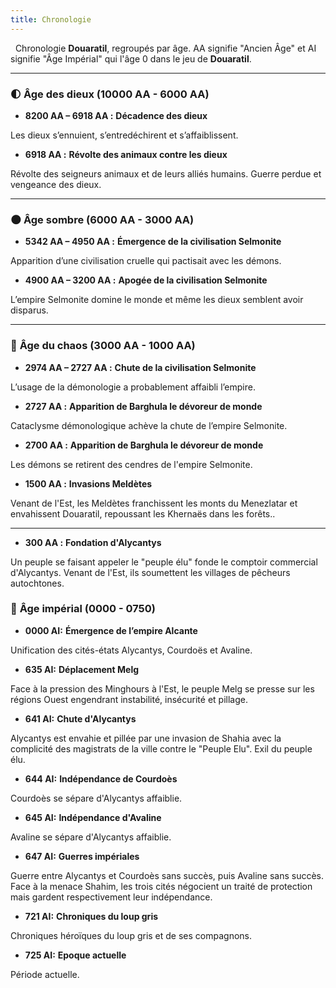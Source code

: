 ```yaml
---
title: Chronologie
---
```

&nbsp;
Chronologie **Douaratil**, regroupés par âge. AA signifie "Ancien Âge" et AI signifie "Âge Impérial" qui l'âge 0 dans le jeu de **Douaratil**.

---

### 🌓 **Âge des dieux (10000 AA - 6000 AA)**

* **8200 AA – 6918 AA :**
  **Décadence des dieux**

Les dieux s’ennuient, s’entredéchirent et s’affaiblissent.

* **6918 AA :**
  **Révolte des animaux contre les dieux**

Révolte des seigneurs animaux et de leurs alliés humains. Guerre perdue et vengeance des dieux.

---

### 🌑 **Âge sombre (6000 AA - 3000 AA)**

* **5342 AA – 4950 AA :**
  **Émergence de la civilisation Selmonite**

Apparition d’une civilisation cruelle qui pactisait avec les démons.

* **4900 AA – 3200 AA :**
  **Apogée de la civilisation Selmonite**

L’empire Selmonite domine le monde et même les dieux semblent avoir disparus.

---

### 🌋 **Âge du chaos (3000 AA - 1000 AA)**

* **2974 AA – 2727 AA :**
  **Chute de la civilisation Selmonite**

L’usage de la démonologie a probablement affaibli l’empire.

* **2727 AA :**
  **Apparition de Barghula le dévoreur de monde**

Cataclysme démonologique achève la chute de l’empire Selmonite.   

* **2700 AA :**
  **Apparition de Barghula le dévoreur de monde**

Les démons se retirent des cendres de l'empire Selmonite.

* **1500 AA :**
  **Invasions Meldètes**

Venant de l'Est, les Meldètes franchissent les monts du Menezlatar et envahissent Douaratil, repoussant les Khernaës dans les forêts..

---
* **300 AA :**
  **Fondation d'Alycantys**

Un peuple se faisant appeler le "peuple élu" fonde le comptoir commercial d'Alycantys. Venant de l'Est, ils soumettent les villages de pêcheurs autochtones.

### 👑 **Âge impérial (0000 - 0750)**

* **0000 AI:**
  **Émergence de l’empire Alcante**

Unification des cités-états Alycantys, Courdoës et Avaline.   

* **635 AI:**
  **Déplacement Melg**

Face à la pression des Minghours à l'Est, le peuple Melg se presse sur les régions Ouest engendrant instabilité, insécurité et pillage.

* **641 AI:**
  **Chute d'Alycantys**

Alycantys est envahie et pillée par une invasion de Shahia avec la complicité des magistrats de la ville contre le "Peuple Elu". Exil du peuple élu.

* **644 AI:**
  **Indépendance de Courdoès**

Courdoès se sépare d'Alycantys affaiblie.   

* **645 AI:**
  **Indépendance d'Avaline**

Avaline se sépare d'Alycantys affaiblie.

* **647 AI:**
  **Guerres impériales**

Guerre entre Alycantys et Courdoès sans succès, puis Avaline sans succès. Face à la menace Shahim, les trois cités négocient un traité de protection mais gardent respectivement leur indépendance.

* **721 AI:**
  **Chroniques du loup gris**

Chroniques héroïques du loup gris et de ses compagnons.  

* **725 AI:**
  **Epoque actuelle**

Période actuelle.
